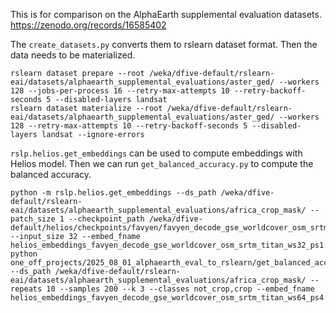 This is for comparison on the AlphaEarth supplemental evaluation datasets.
https://zenodo.org/records/16585402

The `create_datasets.py` converts them to rslearn dataset format. Then the data needs
to be materialized.

```
rslearn dataset prepare --root /weka/dfive-default/rslearn-eai/datasets/alphaearth_supplemental_evaluations/aster_ged/ --workers 128 --jobs-per-process 16 --retry-max-attempts 10 --retry-backoff-seconds 5 --disabled-layers landsat
rslearn dataset materialize --root /weka/dfive-default/rslearn-eai/datasets/alphaearth_supplemental_evaluations/aster_ged/ --workers 128 --retry-max-attempts 10 --retry-backoff-seconds 5 --disabled-layers landsat --ignore-errors
```

`rslp.helios.get_embeddings` can be used to compute embeddings with Helios model. Then
we can run `get_balanced_accuracy.py` to compute the balanced accuracy.

```
python -m rslp.helios.get_embeddings --ds_path /weka/dfive-default/rslearn-eai/datasets/alphaearth_supplemental_evaluations/africa_crop_mask/ --patch_size 1 --checkpoint_path /weka/dfive-default/helios/checkpoints/favyen/favyen_decode_gse_worldcover_osm_srtm_titan/step370000 --input_size 32 --embed_fname helios_embeddings_favyen_decode_gse_worldcover_osm_srtm_titan_ws32_ps1.npy
python one_off_projects/2025_08_01_alphaearth_eval_to_rslearn/get_balanced_accuracy.py --ds_path /weka/dfive-default/rslearn-eai/datasets/alphaearth_supplemental_evaluations/africa_crop_mask/ --repeats 10 --samples 200 --k 3 --classes not_crop,crop --embed_fname helios_embeddings_favyen_decode_gse_worldcover_osm_srtm_titan_ws64_ps4.npy
```

